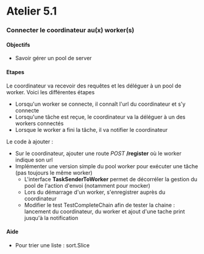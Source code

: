 # Atelier 5.1
### Connecter le coordinateur au(x) worker(s)

#### Objectifs

* Savoir gérer un pool de server

#### Etapes

Le coordinateur va recevoir des requêtes et les déléguer à un pool de worker. 
Voici les différentes étapes

- Lorsqu'un worker se connecte, il connaît l'url du coordinateur et s'y connecte
- Lorsqu'une tâche est reçue, le coordinateur va la déléguer à un des workers connectés
- Lorsque le worker a fini la tâche, il va notifier le coordinateur

Le code à ajouter : 
- Sur le coordinateur, ajouter une route _POST_ **/register** où le worker indique son url
- Implémenter une version simple du pool worker pour exécuter une tâche (pas toujours le même worker)
  - L'interface **TaskSenderToWorker** permet de décorréler la gestion du pool de l'action d'envoi (notamment pour mocker) 
  - Lors du démarrage d'un worker, s'enregistrer auprès du coordinateur
  - Modifier le test TestCompleteChain afin de tester la chaine : lancement du coordinateur, du worker et ajout d'une tache print jusqu'à la notification

#### Aide

* Pour trier une liste : sort.Slice